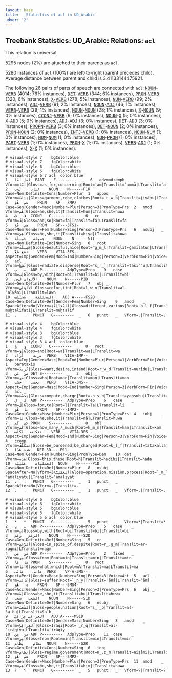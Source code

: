 ```yaml
---
layout: base
title:  'Statistics of acl in UD_Arabic'
udver: '2'
---
```


## Treebank Statistics: UD_Arabic: Relations: `acl`

This relation is universal.

5295 nodes (2%) are attached to their parents as `acl`.

5280 instances of `acl` (100%) are left-to-right (parent precedes child).
Average distance between parent and child is 3.41133144475921.

The following 26 pairs of parts of speech are connected with `acl`: <tt><a href="ar-pos-NOUN.html">NOUN</a></tt>-<tt><a href="ar-pos-VERB.html">VERB</a></tt> (4014; 76% instances), <tt><a href="ar-pos-DET.html">DET</a></tt>-<tt><a href="ar-pos-VERB.html">VERB</a></tt> (344; 6% instances), <tt><a href="ar-pos-PRON.html">PRON</a></tt>-<tt><a href="ar-pos-VERB.html">VERB</a></tt> (320; 6% instances), <tt><a href="ar-pos-X.html">X</a></tt>-<tt><a href="ar-pos-VERB.html">VERB</a></tt> (278; 5% instances), <tt><a href="ar-pos-NUM.html">NUM</a></tt>-<tt><a href="ar-pos-VERB.html">VERB</a></tt> (99; 2% instances), <tt><a href="ar-pos-ADJ.html">ADJ</a></tt>-<tt><a href="ar-pos-VERB.html">VERB</a></tt> (91; 2% instances), <tt><a href="ar-pos-NOUN.html">NOUN</a></tt>-<tt><a href="ar-pos-ADJ.html">ADJ</a></tt> (46; 1% instances), <tt><a href="ar-pos-VERB.html">VERB</a></tt>-<tt><a href="ar-pos-VERB.html">VERB</a></tt> (29; 1% instances), <tt><a href="ar-pos-NOUN.html">NOUN</a></tt>-<tt><a href="ar-pos-NOUN.html">NOUN</a></tt> (28; 1% instances), <tt><a href="ar-pos-X.html">X</a></tt>-<tt><a href="ar-pos-NOUN.html">NOUN</a></tt> (9; 0% instances), <tt><a href="ar-pos-CCONJ.html">CCONJ</a></tt>-<tt><a href="ar-pos-VERB.html">VERB</a></tt> (6; 0% instances), <tt><a href="ar-pos-NOUN.html">NOUN</a></tt>-<tt><a href="ar-pos-X.html">X</a></tt> (5; 0% instances), <tt><a href="ar-pos-X.html">X</a></tt>-<tt><a href="ar-pos-ADJ.html">ADJ</a></tt> (5; 0% instances), <tt><a href="ar-pos-ADJ.html">ADJ</a></tt>-<tt><a href="ar-pos-ADJ.html">ADJ</a></tt> (3; 0% instances), <tt><a href="ar-pos-DET.html">DET</a></tt>-<tt><a href="ar-pos-ADJ.html">ADJ</a></tt> (3; 0% instances), <tt><a href="ar-pos-PROPN.html">PROPN</a></tt>-<tt><a href="ar-pos-VERB.html">VERB</a></tt> (3; 0% instances), <tt><a href="ar-pos-DET.html">DET</a></tt>-<tt><a href="ar-pos-NOUN.html">NOUN</a></tt> (2; 0% instances), <tt><a href="ar-pos-PRON.html">PRON</a></tt>-<tt><a href="ar-pos-NOUN.html">NOUN</a></tt> (2; 0% instances), <tt><a href="ar-pos-INTJ.html">INTJ</a></tt>-<tt><a href="ar-pos-VERB.html">VERB</a></tt> (1; 0% instances), <tt><a href="ar-pos-NOUN.html">NOUN</a></tt>-<tt><a href="ar-pos-NUM.html">NUM</a></tt> (1; 0% instances), <tt><a href="ar-pos-NUM.html">NUM</a></tt>-<tt><a href="ar-pos-NUM.html">NUM</a></tt> (1; 0% instances), <tt><a href="ar-pos-NUM.html">NUM</a></tt>-<tt><a href="ar-pos-PRON.html">PRON</a></tt> (1; 0% instances), <tt><a href="ar-pos-PART.html">PART</a></tt>-<tt><a href="ar-pos-VERB.html">VERB</a></tt> (1; 0% instances), <tt><a href="ar-pos-PRON.html">PRON</a></tt>-<tt><a href="ar-pos-X.html">X</a></tt> (1; 0% instances), <tt><a href="ar-pos-VERB.html">VERB</a></tt>-<tt><a href="ar-pos-ADJ.html">ADJ</a></tt> (1; 0% instances), <tt><a href="ar-pos-X.html">X</a></tt>-<tt><a href="ar-pos-X.html">X</a></tt> (1; 0% instances).


~~~ conllu
# visual-style 7	bgColor:blue
# visual-style 7	fgColor:white
# visual-style 6	bgColor:blue
# visual-style 6	fgColor:white
# visual-style 6 7 acl	color:blue
1	اما	أَمَّا	PART	F---------	_	6	advmod:emph	_	Vform=أَمَّا|Gloss=as_for,concerning|Root='am|Translit=ʾammā|LTranslit=ʾammā
2	ثياب	ثَوب	NOUN	N------P1R	Case=Nom|Definite=Cons|Number=Plur	1	appos	_	Vform=ثِيَابُ|Gloss=garment,robe,clothes|Root=_t_w_b|Translit=ṯiyābu|LTranslit=ṯawb
3	هم	هُوَ	PRON	SP---3MP2-	Case=Gen|Gender=Masc|Number=Plur|Person=3|PronType=Prs	2	nmod	_	Vform=هُم|Gloss=he,she,it|Translit=hum|LTranslit=huwa
4	ف	فَ	CCONJ	C---------	_	6	cc	_	Vform=فَ|Gloss=and,so|Root=fa|Translit=fa|LTranslit=fa
5	هي	هُوَ	PRON	SP---3FS1-	Case=Nom|Gender=Fem|Number=Sing|Person=3|PronType=Prs	6	nsubj	_	Vform=هِيَ|Gloss=he,she,it|Translit=hiya|LTranslit=huwa
6	جميلة	جَمِيلَة	NOUN	N------S1I	Case=Nom|Definite=Ind|Number=Sing	0	root	_	Vform=جَمِيلَةٌ|Gloss=beautiful,nice|Root=^g_m_l|Translit=ǧamīlatun|LTranslit=ǧamīlat
7	تشع	شَعّ	VERB	VIIA-3FS--	Aspect=Imp|Gender=Fem|Mood=Ind|Number=Sing|Person=3|VerbForm=Fin|Voice=Act	6	acl	_	Vform=تَشِعُّ|Gloss=radiate,disperse|Root=^s_`_`|Translit=tašiʿʿu|LTranslit=šaʿʿ
8	ب	بِ	ADP	P---------	AdpType=Prep	9	case	_	Vform=بِ|Gloss=by,with|Root=bi|Translit=bi|LTranslit=bi
9	الألوان	لَون	NOUN	N------P2D	Case=Gen|Definite=Def|Number=Plur	7	obj	_	Vform=اَلأَلوَانِ|Gloss=color,tint|Root=l_w_n|Translit=al-ʾalwāni|LTranslit=lawn
10	المختلفة	مُختَلِف	ADJ	A-----FS2D	Case=Gen|Definite=Def|Gender=Fem|Number=Sing	9	amod	_	SpaceAfter=No|Vform=اَلمُختَلِفَةِ|Gloss=different,various|Root=_h_l_f|Translit=al-muḫtalifati|LTranslit=muḫtalif
11	.	.	PUNCT	G---------	_	6	punct	_	Vform=.|Translit=.

~~~


~~~ conllu
# visual-style 4	bgColor:blue
# visual-style 4	fgColor:white
# visual-style 3	bgColor:blue
# visual-style 3	fgColor:white
# visual-style 3 4 acl	color:blue
1	و	وَ	CCONJ	C---------	_	0	root	_	Vform=وَ|Gloss=and|Root=wa|Translit=wa|LTranslit=wa
2	نريد	أَرَاد	VERB	VIIA-1MP--	Aspect=Imp|Gender=Masc|Mood=Ind|Number=Plur|Person=1|VerbForm=Fin|Voice=Act	1	parataxis	_	Vform=نُرِيدُ|Gloss=want,desire,intend|Root=r_w_d|Translit=nurīdu|LTranslit=ʾarād
3	من	مَن	DET	S---------	_	2	obj	_	Vform=مَن|Gloss=who|Root=man|Translit=man|LTranslit=man
4	يحسب	حَسَب	VERB	VIIA-3MS--	Aspect=Imp|Gender=Masc|Mood=Ind|Number=Sing|Person=3|VerbForm=Fin|Voice=Act	3	acl	_	Vform=يَحسُبُ|Gloss=compute,charge|Root=.h_s_b|Translit=yaḥsubu|LTranslit=ḥasab
5	ل	لِ	ADP	P---------	AdpType=Prep	6	case	_	Vform=لَ|Gloss=for,to|Root=l|Translit=la|LTranslit=li
6	نا	هُوَ	PRON	SP---1MP2-	Case=Gen|Gender=Masc|Number=Plur|Person=1|PronType=Prs	4	iobj	_	Vform=نَا|Gloss=he,she,it|Translit=nā|LTranslit=huwa
7	كم	كَم	PRON	S---------	_	8	obl	_	Vform=كَم|Gloss=how_many_/_much|Root=k_m_m|Translit=kam|LTranslit=kam
8	تتكلف	تَكَلَّف	VERB	VIIA-3FS--	Aspect=Imp|Gender=Fem|Mood=Ind|Number=Sing|Person=3|VerbForm=Fin|Voice=Act	4	ccomp	_	Vform=تَتَكَلَّفُ|Gloss=be_burdened,be_charged|Root=k_l_f|Translit=tatakallafu|LTranslit=takallaf
9	هذه	هٰذَا	DET	SD----FS1-	Case=Nom|Gender=Fem|Number=Sing|PronType=Dem	10	det	_	Vform=هٰذِهِ|Gloss=this,these|Root=h|Translit=hāḏihi|LTranslit=hāḏā
10	العمليات	عَمَلِيَّة	NOUN	N------P1D	Case=Nom|Definite=Def|Number=Plur	8	nsubj	_	SpaceAfter=No|Vform=اَلعَمَلِيَّاتُ|Gloss=operation,mission,process|Root=`_m_l|Translit=al-ʿamalīyātu|LTranslit=ʿamalīyat
11	.	.	PUNCT	G---------	_	1	punct	_	SpaceAfter=No|Vform=.|Translit=.
12	.	.	PUNCT	G---------	_	1	punct	_	Vform=.|Translit=.

~~~


~~~ conllu
# visual-style 6	bgColor:blue
# visual-style 6	fgColor:white
# visual-style 5	bgColor:blue
# visual-style 5	fgColor:white
# visual-style 5 6 acl	color:blue
1	*	*	PUNCT	G---------	_	5	punct	_	Vform=*|Translit=*
2	ب	بِ	ADP	P---------	AdpType=Prep	5	case	_	Vform=بِ|Gloss=by,with|Root=bi|Translit=bi|LTranslit=bi
3	الرغم	رَغم	NOUN	N------S2D	Case=Gen|Definite=Def|Number=Sing	5	cc	_	Vform=اَلرَّغمِ|Gloss=in_spite_of,despite|Root=r_.g_m|Translit=ar-raġmi|LTranslit=raġm
4	من	مِن	ADP	P---------	AdpType=Prep	2	fixed	_	Vform=مِن|Gloss=from|Root=min|Translit=min|LTranslit=min
5	ما	مَا	PRON	S---------	_	0	root	_	Vform=مَا|Gloss=what,which|Root=mA|Translit=mā|LTranslit=mā
6	عانى	عَانَى	VERB	VP-A-3MS--	Aspect=Perf|Gender=Masc|Number=Sing|Person=3|Voice=Act	5	acl	_	Vform=عَانَى|Gloss=suffer|Root=`_n_y|Translit=ʿānā|LTranslit=ʿānā
7	ه	هُوَ	PRON	SP---3MS4-	Case=Acc|Gender=Masc|Number=Sing|Person=3|PronType=Prs	6	obj	_	Vform=هُ|Gloss=he,she,it|Translit=hu|LTranslit=huwa
8	الشعب	شَعب	NOUN	N------S1D	Case=Nom|Definite=Def|Number=Sing	6	nsubj	_	Vform=اَلشَّعبُ|Gloss=people,nation|Root=^s_`_b|Translit=aš-šaʿbu|LTranslit=šaʿb
9	العراقي	عِرَاقِيّ	ADJ	A-----MS1D	Case=Nom|Definite=Def|Gender=Masc|Number=Sing	8	amod	_	Vform=اَلعِرَاقِيُّ|Gloss=Iraqi|Root=`_r_q|Translit=al-ʿirāqīyu|LTranslit=ʿirāqīy
10	من	مِن	ADP	P---------	AdpType=Prep	11	case	_	Vform=مِن|Gloss=from|Root=min|Translit=min|LTranslit=min
11	نظام	نِظَام	NOUN	N------S2R	Case=Gen|Definite=Cons|Number=Sing	6	iobj	_	Vform=نِظَامِ|Gloss=regime,government|Root=n_.z_m|Translit=niẓāmi|LTranslit=niẓām
12	هم	هُوَ	PRON	SP---3MP2-	Case=Gen|Gender=Masc|Number=Plur|Person=3|PronType=Prs	11	nmod	_	Vform=هِم|Gloss=he,she,it|Translit=him|LTranslit=huwa
13	؟	؟	PUNCT	G---------	_	5	punct	_	Vform=؟|Translit=؟

~~~


